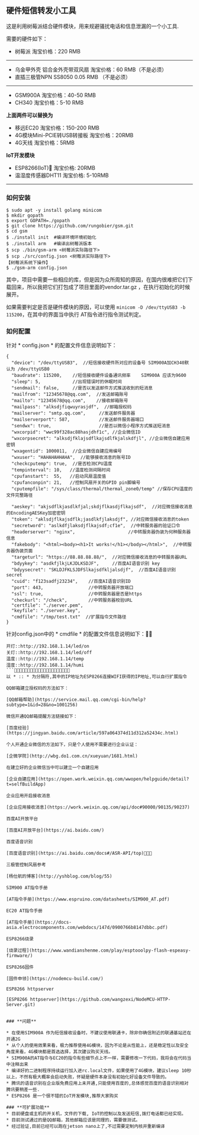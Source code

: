 
## **硬件短信转发小工具**

这是利用树莓派结合硬件模块，用来规避骚扰电话和信息泄漏的一个小工具.

需要的硬件如下：

* 树莓派    淘宝价格：220 RMB

---

* 乌金甲外壳 铝合金外壳带双风扇  淘宝价格：60 RMB（不是必须）
* 直插三极管NPN SS8050  0.05 RMB （不是必须）

---
* GSM900A  淘宝价格：40-50 RMB
* CH340    淘宝价格：5-10  RMB

**上面两件可以替换为**

* 移远EC20 淘宝价格：150-200 RMB
* 4G模块Mini-PCIE转USB转接板 淘宝价格：20RMB
* 4G天线           淘宝价格：5RMB

**IoT开发模块**

* ESP8266(IoT)		淘宝价格: 20RMB
* 温湿度传感器DHT11   淘宝价格: 5-10RMB

---

### **如何安装**

```
$ sudo apt -y install golang minicom
$ mkdir gopath
$ export GOPATH=./gopath
$ git clone https://github.com/rungobier/gsm.git
$ cd gsm
$ ./install init  #编译环境环境初始化
$ ./install arm   #编译出树莓派版本
$ scp ./bin/gsm-arm <树莓派实际路径下>
$ scp ./src/config.json <树莓派实际路径下>
【树莓派系统下操作】
$ ./gsm-arm config.json
```
其中，项目中需要一些相应的库，但是因为众所周知的原因，在国内很难把它们下载回来，所以我把它们打包成了项目里面的vendor.tar.gz ，在执行初始化的时候展开。

如果需要判定是否是硬件模块的原因，可以使用 `minicom -D /dev/ttyUSB3 -b 115200`，在其中的界面当中执行 AT指令进行指令测试判定。





### **如何配置**
针对 * config.json * 的配置文件信息说明如下：

```
{
  "device": "/dev/ttyUSB3",  //短信接收硬件所对应的设备号 SIM900A加CH340默认为 /dev/ttyUSB0
  "baudrate": 115200,    //短信接收硬件设备通讯频率    SIM900A 应该为9600
  "sleep": 5,            //出现错误时的休眠时间
  "sendmail": false,     //是否以发送邮件方式推送收到的短消息
  "mailfrom": "12345678@qq.com",  //发送邮箱账号
  "mailto": "12345678@qq.com",    //接收邮箱账号
  "mailpass": "alksdjfiqwuyrasjdf",  //邮箱授权码
  "mailserver": "smtp.qq.com",     //发送邮件服务器
  "mailserverport": 587,           //发送邮件服务器端口
  "sendwx": true,                  //是否以微信小程序方式推送短消息
  "wxcorpid": "wwc99f328ac88hasjdhf1c", //企业微信ID
  "wxcorpsecret": "alksdjfklajsdflkajsdlfkjalskdfjl", //企业微信自建应用密钥
  "wxagentid": 1000011,  //企业微信自建应用编号
  "wxuser": "HAHAHAHHAHA",  //能够接收消息的账号ID
  "checkcputemp": true,  //是否检测CPU温度
  "tempinterval": 10,   //温度检测间隔时间
  "cpufanstart":  55,   //启动风扇温度值
  "cpufanconpin": 21,   //控制风扇开关的GPIO pin脚编号
  "cputempfile": "/sys/class/thermal/thermal_zone0/temp" //保存CPU温度的文件完整路径
  
  "aeskey": "akjsdflkjasdlkfjal;skdjflkasdjflkajsdf",  //对应微信接收消息的EncodingAESKey加密密钥
  "token": "aklsdjflkajsdflk;jasdlkfjlaksdjf", //对应微信接收消息的token
  "secretword": "aslkdfjlaksdjflkajsdf;cf1e",  //中转服务器的验证口令
  "headerserver": "nginx",                    //中转服务器伪装为何种服务器信息
  "fakebody": "<html><body><h1>It works!</h1></body></html>",  //中转服务器伪装页面
  "targeturl": "https://88.88.88.88/",  //对应微信接收消息的中转服务器URL
  "bdyykey": "asdkfjlkjLKJDLKSDJF",     //百度AI语音识别 key
  "bdyysecret": "SKLDJFKLSJDFSlkajsdfkljalsdjf",  //百度AI语音识别 secret
  "cuid": "f123sadfj23234",    //百度AI语音识别ID
  "port": 443,                 //中转服务器开放端口
  "ssl": true,                 //中转服务器是否是https
  "checkurl": "/check",        //中转服务器校验URL
  "certfile": "./server.pem",  
  "keyfile": "./server.key",
  "cmdfile": "/tmp/test.txt"  //扩展指令文件路径
}
```
针对config.json中的 * cmdfile * 的配置文件信息说明如下：

```
开灯::http://192.168.1.14/led/on
关灯::http://192.168.1.14/led/off
温度::http://192.168.1.14/temp
湿度::http://192.168.1.14/humi
```
以 * :: * 为分隔符,其中的IP地址为ESP8266连接WIFI获得的IP地址,可以自行扩展指令

QQ邮箱建立授权码的方法如下：

[QQ邮箱帮助](https://service.mail.qq.com/cgi-bin/help?subtype=1&id=28&no=1001256)

微信开通QQ邮箱提醒方法链接如下：

[百度经验](https://jingyan.baidu.com/article/597a064374d11d312a52434c.html)

个人开通企业微信的方法如下，只是个人使用不需要进行企业认证：

[企微学院](http://wbg.do1.com.cn/xueyuan/1681.html)

在建立好的企业微信当中可以建立一个自建应用

[企业自建应用](https://open.work.weixin.qq.com/wwopen/helpguide/detail?t=selfBuildApp)

企业应用开启接收消息

[企业应用接收消息](https://work.weixin.qq.com/api/doc#90000/90135/90237)

百度AI开放平台

[百度AI开放平台](https://ai.baidu.com/)

百度语音识别

[百度语音识别](https://ai.baidu.com/docs#/ASR-API/top)

三极管控制风扇参考

[杨仕航的博客](http://yshblog.com/blog/55)

SIM900 AT指令手册

[AT指令手册](https://www.espruino.com/datasheets/SIM900_AT.pdf)

EC20 AT指令手册

[AT指令手册](https://docs-asia.electrocomponents.com/webdocs/147d/0900766b8147dbbc.pdf)

ESP8266烧录

[烧录过程](https://www.wandianshenme.com/play/esptooolpy-flash-espeasy-firmware/)

ESP8266固件

[固件申领](https://nodemcu-build.com/)

ESP8266 httpserver

[ESP8266 httpserver](https://github.com/wangzexi/NodeMCU-HTTP-Server.git)


### **问题**

* 在使用SIM900A 作为短信接收设备时，不建议使用联通卡，除非你确信附近的联通基站还在开通2G
* 从个人的使用效果来看，极力推荐使用4G模块，因为不论是从性能上，还是稳定性以及安全角度来看，4G模块都是首选选择，其次建议购买天线。
* SIM900A的AT指令与EC20的指令有些细节点上不一样，需要修改一下代码，我将会在代码当中注释出来
* 编译好的二进制程序持续运行加入进rc.local文件，如果使用了4G模块，建议sleep 10秒以上，不然有极大概率会启动失败，怀疑是硬件本身没有初始化好设备文件导致的。
* 腾讯的语音识别在企业版免费应用上未开通,只能使用百度的,总体感觉百度的语音识别相对腾讯要稍差一些.
* ESP8266 是一个很不错的IoT开发模块,推荐大家购买

### **可扩展功能**
* 目前硬盘或主机的开关机，文件的下载, IoT的控制以及发送短信,拨打电话都已经实现。
* 目前测试通过的是QQ邮箱，其他邮箱应该是同理的，需要做测试。
* 经过验证,目前已经可以跑在jetson nano上了,不过需要定制内核并重新编译

